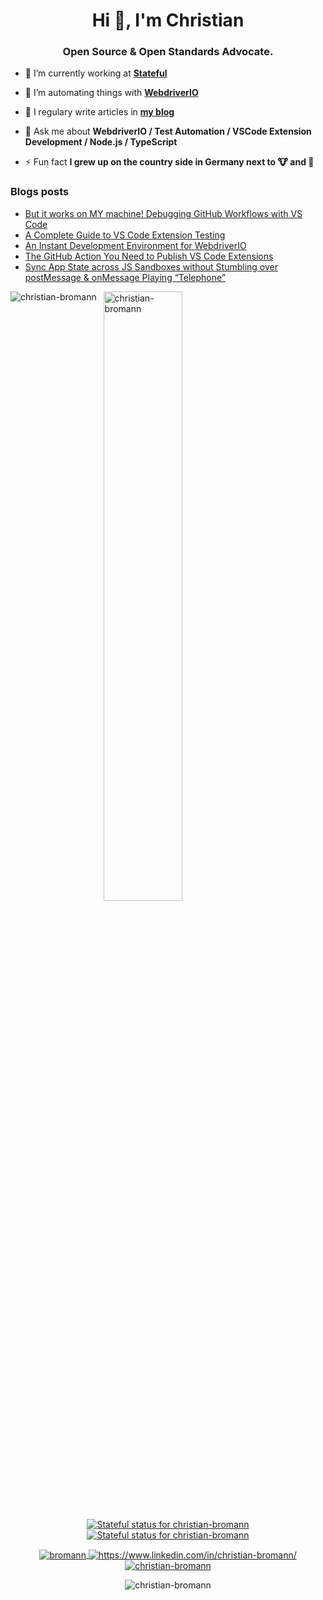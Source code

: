 <h1 align="center">Hi 👋, I'm Christian</h1>
<h3 align="center">Open Source & Open Standards Advocate.</h3>

- 🔭&nbsp;I’m currently working at **[Stateful](https://github.com/stateful)**

- 🤝&nbsp;I’m automating things with **[WebdriverIO](https://webdriver.io/)**

- 📝&nbsp;I regulary write articles in **[my blog](https://bromann.dev)**

- 💬&nbsp;Ask me about **WebdriverIO / Test Automation / VSCode Extension Development / Node.js / TypeScript**

- ⚡&nbsp;Fun fact **I grew up on the country side in Germany next to 🐮 and 🐔**

### Blogs posts
<!-- BLOG-POST-LIST:START -->
- [But it works on MY machine! Debugging GitHub Workflows with VS Code](https://bromann.dev/post/debugging-github-workflows-with-vs-code/)
- [A Complete Guide to VS Code Extension Testing](https://bromann.dev/post/a-complete-guide-to-vs-code-extension-testing/)
- [An Instant Development Environment for WebdriverIO](https://bromann.dev/post/development-environment-for-webdriverio/)
- [The GitHub Action You Need to Publish VS Code Extensions](https://bromann.dev/post/vscode-github-action/)
- [Sync App State across JS Sandboxes without Stumbling over postMessage &amp; onMessage Playing “Telephone”](https://bromann.dev/post/playing-the-telephone-game/)
<!-- BLOG-POST-LIST:END -->

<p>
    <img align="left" src="https://github-readme-stats.vercel.app/api/top-langs/?username=christian-bromann&layout=compact&hide=html" alt="christian-bromann" />
</p>
<p>
    &nbsp;
    <img align="center" src="https://github-readme-stats.vercel.app/api?username=christian-bromann&show_icons=true&count_private=true" alt="christian-bromann" width="50%"/>
</p>

<p align="center">
    <a href="https://stateful.com/@christian-bromann" target="blank">
        <img align="center" src="https://badge.stateful.com/christian-bromann/status.svg" alt="Stateful status for christian-bromann" />
    </a>
    <a href="https://stateful.com/@christian-bromann" target="blank">
        <img align="center" src="https://badge.stateful.com/christian-bromann/dnd.svg" alt="Stateful status for christian-bromann" />
    </a>
</p>

<p align="center">
    <a href="https://twitter.com/bromann" target="blank">
        <img align="center" src="https://img.shields.io/twitter/follow/bromann?style=social" alt="bromann" />
    </a>
    <a href="https://www.linkedin.com/in/christian-bromann/" target="blank">
        <img align="center" src="https://img.shields.io/badge/-christianbromann-blue?style=flat-square&logo=Linkedin&logoColor=white&link=https://www.linkedin.com/in/christian-bromann/" alt="https://www.linkedin.com/in/christian-bromann/" />
    </a>
    <a href="https://github.com/christian-bromann" target="blank">
        <img align="center" src="https://img.shields.io/github/followers/christian-bromann?label=follow&style=social" alt="christian-bromann" />
    </a>
</p>

<p align="center">
    <img align="center" src="https://komarev.com/ghpvc/?username=christian-bromann" alt="christian-bromann" />
</p>
